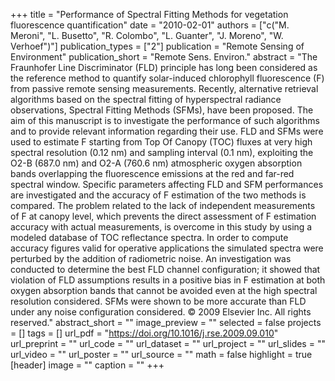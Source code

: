+++
title = "Performance of Spectral Fitting Methods for vegetation fluorescence quantification"
date = "2010-02-01"
authors = ["c("M. Meroni", "L. Busetto", "R. Colombo", "L. Guanter", "J. Moreno", "W. Verhoef")"]
publication_types = ["2"]
publication = "Remote Sensing of Environment"
publication_short = "Remote Sens. Environ."
abstract = "The Fraunhofer Line Discriminator (FLD) principle has long been considered as the reference method to quantify solar-induced chlorophyll fluorescence (F) from passive remote sensing measurements. Recently, alternative retrieval algorithms based on the spectral fitting of hyperspectral radiance observations, Spectral Fitting Methods (SFMs), have been proposed. The aim of this manuscript is to investigate the performance of such algorithms and to provide relevant information regarding their use. FLD and SFMs were used to estimate F starting from Top Of Canopy (TOC) fluxes at very high spectral resolution (0.12 nm) and sampling interval (0.1 nm), exploiting the O2-B (687.0 nm) and O2-A (760.6 nm) atmospheric oxygen absorption bands overlapping the fluorescence emissions at the red and far-red spectral window. Specific parameters affecting FLD and SFM performances are investigated and the accuracy of F estimation of the two methods is compared. The problem related to the lack of independent measurements of F at canopy level, which prevents the direct assessment of F estimation accuracy with actual measurements, is overcome in this study by using a modeled database of TOC reflectance spectra. In order to compute accuracy figures valid for operative applications the simulated spectra were perturbed by the addition of radiometric noise. An investigation was conducted to determine the best FLD channel configuration; it showed that violation of FLD assumptions results in a positive bias in F estimation at both oxygen absorption bands that cannot be avoided even at the high spectral resolution considered. SFMs were shown to be more accurate than FLD under any noise configuration considered. © 2009 Elsevier Inc. All rights reserved."
abstract_short = ""
image_preview = ""
selected = false
projects = []
tags = []
url_pdf = "https://doi.org/10.1016/j.rse.2009.09.010"
url_preprint = ""
url_code = ""
url_dataset = ""
url_project = ""
url_slides = ""
url_video = ""
url_poster = ""
url_source = ""
math = false
highlight = true
[header]
image = ""
caption = ""
+++
